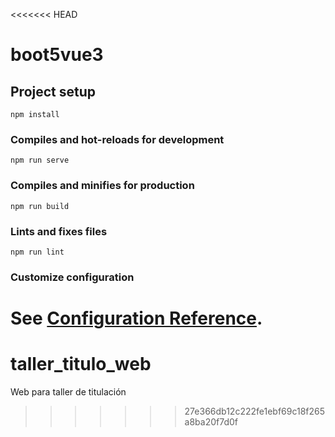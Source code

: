 <<<<<<< HEAD
# boot5vue3

## Project setup
```
npm install
```

### Compiles and hot-reloads for development
```
npm run serve
```

### Compiles and minifies for production
```
npm run build
```

### Lints and fixes files
```
npm run lint
```

### Customize configuration
See [Configuration Reference](https://cli.vuejs.org/config/).
=======
# taller_titulo_web
Web para taller de titulación
>>>>>>> 27e366db12c222fe1ebf69c18f265a8ba20f7d0f
